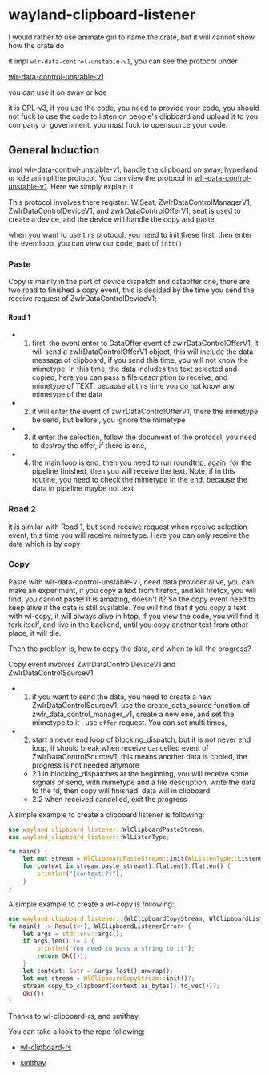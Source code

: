 # wayland-clipboard-listener

I would rather to use animate girl to name the crate, but it will cannot show how the crate do

it impl `wlr-data-control-unstable-v1`, you can see the protocol under

[wlr-data-control-unstable-v1](https://wayland.app/protocols/wlr-data-control-unstable-v1)

you can use it on sway or kde

it is GPL-v3, if you use the code, you need to provide your code, you should not fuck to use the code to listen on people's clipboard and upload it to you company or government, you must fuck to opensource your code.

## General Induction
impl wlr-data-control-unstable-v1, handle the clipboard on sway, hyperland or kde animpl the
protocol.
You can view the protocol in [wlr-data-control-unstable-v1](https://wayland.app/protocols/wlr-data-control-unstable-v1). Here we simply explain it.

This protocol involves there register: WlSeat, ZwlrDataControlManagerV1,
ZwlrDataControlDeviceV1, and zwlrDataControlOfferV1, seat is used to create a device, and the
device will handle the copy and paste,

when you want to use this protocol, you need to init these first, then enter the eventloop, you
can view our code, part of `init()`

### Paste
Copy is mainly in the part of device dispatch and dataoffer one, there are two road to finished
a copy event, this is decided by the time you send the receive request of ZwlrDataControlDeviceV1;

#### Road 1

* 1. first, the event enter to DataOffer event of zwlrDataControlOfferV1, it will send a
zwlrDataControlOfferV1 object, this will include the data message of clipboard, if you send
this time, you will not know the mimetype. In this time, the data includes the text selected
and copied, here you can pass a file description to receive, and mimetype of TEXT, because at
this time you do not know any mimetype of the data
* 2. it will enter the event of zwlrDataControlOfferV1, there the mimetype be send, but before
, you ignore the mimetype
* 3. it enter the selection, follow the document of the protocol, you need to destroy the offer,
if there is one,
* 4. the main loop is end, then you need to run roundtrip, again, for the pipeline finished,
then you will receive the text. Note, if in this routine, you need to check the mimetype in the
end, because the data in pipeline maybe not text

### Road 2
it is similar with Road 1, but send receive request when receive selection event, this time you
will receive mimetype. Here you can only receive the data which is by copy

### Copy

Paste with wlr-data-control-unstable-v1, need data provider alive, you can make an experiment,
if you copy a text from firefox, and kill firefox, you will find, you cannot paste! It is
amazing, doesn't it? So the copy event need to keep alive if the data is still available. You
will find that if you copy a text with wl-copy, it will always alive in htop, if you view the
code, you will find it fork itself, and live in the backend, until you copy another text from
other place, it will die.

Then the problem is, how to copy the data, and when to kill the progress?

Copy event involves ZwlrDataControlDeviceV1 and ZwlrDataControlSourceV1.

* 1. if you want to send the data, you need to create a new ZwlrDataControlSourceV1, use the
create_data_source function of zwlr_data_control_manager_v1, create a new one, and set the
mimetype to it , use `offer` request. You can set multi times,
* 2. start a never end loop of blocking_dispatch, but it is not never end loop, it should break
when receive cancelled event of ZwlrDataControlSourceV1, this means another data is copied, the
progress is not needed anymore
   * 2.1 in blocking_dispatches at the beginning, you will receive some signals of send, with
   mimetype and a file description, write the data to the fd, then copy will finished, data
   will in clipboard
   * 2.2 when received cancelled, exit the progress

A simple example to create a clipboard listener is following:

```rust
use wayland_clipboard_listener::WlClipboardPasteStream;
use wayland_clipboard_listener::WlListenType;

fn main() {
    let mut stream = WlClipboardPasteStream::init(WlListenType::ListenOnCopy).unwrap();
    for context in stream.paste_stream().flatten().flatten() {
        println!("{context:?}");
    }
}

```

A simple example to create a wl-copy is following:
``` rust
use wayland_clipboard_listener::{WlClipboardCopyStream, WlClipboardListenerError};
fn main() -> Result<(), WlClipboardListenerError> {
    let args = std::env::args();
    if args.len() != 2 {
        println!("You need to pass a string to it");
        return Ok(());
    }
    let context: &str = &args.last().unwrap();
    let mut stream = WlClipboardCopyStream::init()?;
    stream.copy_to_clipboard(context.as_bytes().to_vec())?;
    Ok(())
}
```

Thanks to wl-clipboard-rs, and smithay.

You can take a look to the repo following:

* [wl-clipboard-rs](https://github.com/YaLTeR/wl-clipboard-rs)

* [smithay](https://github.com/Smithay/smithay)
